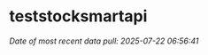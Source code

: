 
<!-- README.md is generated from README.Rmd. Please edit that file -->

# teststocksmartapi

*Date of most recent data pull: 2025-07-22 06:56:41*
